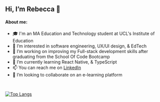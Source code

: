 ## Hi, I’m Rebecca 👋

#### About me:

- 🎓 I'm an MA Education and Technology student at UCL's Institute of Education
- 👀 I’m interested in software engineering, UX/UI design, & EdTech
- 🌱 I’m working on improving my Full-stack development skills after graduating from the School Of Code Bootcamp
- 🧠 I’m currently learning React Native, & TypeScript
- 📫 You can reach me on [LinkedIn](https://www.linkedin.com/in/rebecca1994/)
- 💞️ I’m looking to collaborate on an e-learning platform

<br>

[![Top Langs](https://github-readme-stats.vercel.app/api/top-langs/?username=rebeccatuffnell&layout=compact&langs_count=8&count-private=true)](https://github.com/anuraghazra/github-readme-stats)
